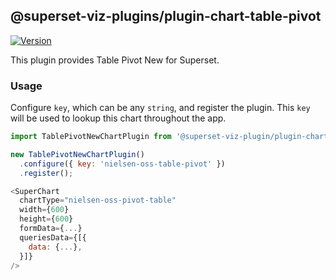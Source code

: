 ## @superset-viz-plugins/plugin-chart-table-pivot

[![Version](https://img.shields.io/npm/v/@superset-viz-plugins/plugin-chart-table-pivot.svg?style=flat-square)](https://img.shields.io/npm/v/@superset-viz-plugins/plugin-chart-table-pivot-new.svg?style=flat-square)

This plugin provides Table Pivot New for Superset.

### Usage

Configure `key`, which can be any `string`, and register the plugin. This `key` will be used to lookup this chart throughout the app.

```js
import TablePivotNewChartPlugin from '@superset-viz-plugin/plugin-chart-table-pivot';

new TablePivotNewChartPlugin()
  .configure({ key: 'nielsen-oss-table-pivot' })
  .register();
```

```js
<SuperChart
  chartType="nielsen-oss-pivot-table"
  width={600}
  height={600}
  formData={...}
  queriesData={[{
    data: {...},
  }]}
/>
```